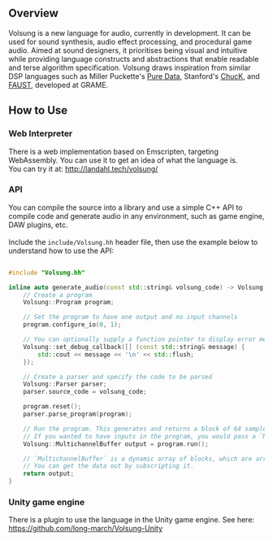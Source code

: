 
## Overview
Volsung is a new language for audio, currently in development. It can be used for sound synthesis, audio effect processing, and procedural game audio. Aimed at sound designers, it prioritises being visual and intuitive while providing language constructs and abstractions that enable readable and terse algorithm specification. Volsung draws inspiration from similar DSP languages such as Miller Puckette's [Pure Data](https://puredata.info), Stanford's [ChucK](http://chuck.stanford.edu), and [FAUST](https://faust.grame.fr), developed at GRAME. 

## How to Use
### Web Interpreter
There is a web implementation based on Emscripten, targeting WebAssembly. You can use it to get an idea of what the language is.
<br /> You can try it at: http://landahl.tech/volsung/ 

### API
You can compile the source into a library and use a simple C++ API to compile code and generate audio in any environment, such as game engine, DAW plugins, etc.
<br /> <br /> Include the `include/Volsung.hh` header file, then use the example below to understand how to use the API:

```c++

#include "Volsung.hh"

inline auto generate_audio(const std::string& volsung_code) -> Volsung::MultichannelBuffer {
    // Create a program
    Volsung::Program program;

    // Set the program to have one output and no input channels
    program.configure_io(0, 1);

    // You can optionally supply a function pointer to display error messages
    Volsung::set_debug_callback([] (const std::string& message) {
        std::cout << message << '\n' << std::flush;
    });

    // Create a parser and specify the code to be parsed
    Volsung::Parser parser;
    parser.source_code = volsung_code;

    program.reset();
    parser.parse_program(program);

    // Run the program. This generates and returns a block of 64 samples per output channel.
    // If you wanted to have inputs in the program, you would pass a `MultichannelBuffer` into the `run` function.
    Volsung::MultichannelBuffer output = program.run();

    // `MultichannelBuffer` is a dynamic array of blocks, which are arrays of samples of size 64.
    // You can get the data out by subscripting it.
    return output;
}
```

### Unity game engine
There is a plugin to use the language in the Unity game engine.
See here: https://github.com/long-march/Volsung-Unity
